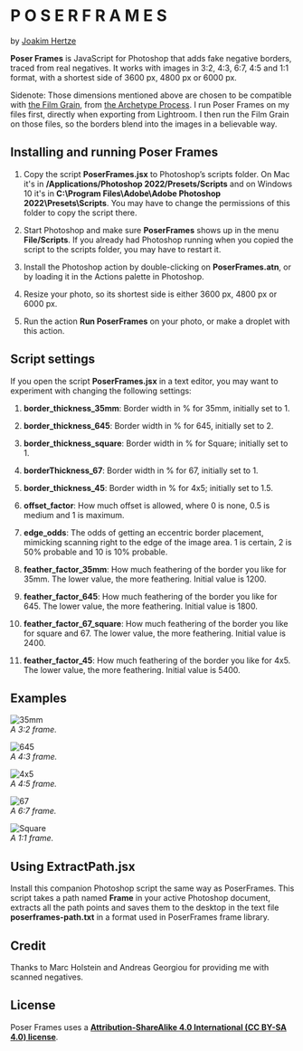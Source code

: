 P O S E R  F R A M E S
======================

by [Joakim Hertze](https://www.hertze.se)

**Poser Frames** is JavaScript for Photoshop that adds fake negative borders, traced from real negatives. It works with images in 3:2, 4:3, 6:7, 4:5 and 1:1 format, with a shortest side of 3600 px, 4800 px or 6000 px.

Sidenote: Those dimensions mentioned above are chosen to be compatible with [the Film Grain](https://thearchetypeprocess.com/collections/adobe-photoshop-actions/products/the-film-grain), from [the Archetype Process](https://thearchetypeprocess.com). I run Poser Frames on my files first, directly when exporting from Lightroom. I then run the Film Grain on those files, so the borders blend into the images in a believable way.


Installing and running Poser Frames
------------------------------------------------------------

1. Copy the script **PoserFrames.jsx** to Photoshop’s scripts folder. On Mac it's in **/Applications/Photoshop 2022/Presets/Scripts** and on Windows 10 it's in **C:\Program Files\Adobe\Adobe Photoshop 2022\Presets\Scripts**. You may have to change the permissions of this folder to copy the script there.

3. Start Photoshop and make sure **PoserFrames** shows up in the menu **File/Scripts**. If you already had Photoshop running when you copied the script to the scripts folder, you may have to restart it.

3. Install the Photoshop action by double-clicking on **PoserFrames.atn**, or by loading it in the Actions palette in Photoshop.

4. Resize your photo, so its shortest side is either 3600 px, 4800 px or 6000 px.

5. Run the action **Run PoserFrames** on your photo, or make a droplet with this action.


Script settings
---------------

If you open the script **PoserFrames.jsx** in a text editor, you may want to experiment with changing the following settings:

1. **border_thickness_35mm**: Border width in % for 35mm, initially set to 1.

2. **border_thickness_645**: Border width in % for 645, initially set to 2.

3. **border_thickness_square**: Border width in % for Square; initially set to 1.

4. **borderThickness_67**: Border width in % for 67, initially set to 1.

5. **border_thickness_45**: Border width in % for 4x5; initially set to 1.5.

6. **offset_factor**: How much offset is allowed, where 0 is none, 0.5 is medium and 1 is maximum.

7. **edge_odds**: The odds of getting an eccentric border placement, mimicking scanning right to the edge of the image area. 1 is certain, 2 is 50% probable and 10 is 10% probable.

8. **feather_factor_35mm**: How much feathering of the border you like for 35mm. The lower value, the more feathering. Initial value is 1200.

9. **feather_factor_645**: How much feathering of the border you like for 645. The lower value, the more feathering. Initial value is 1800.

10. **feather_factor_67_square**: How much feathering of the border you like for square and 67. The lower value, the more feathering. Initial value is 2400.

11. **feather_factor_45**: How much feathering of the border you like for 4x5. The lower value, the more feathering. Initial value is 5400. 


Examples
--------

![35mm](/examples/35mm.jpg) <br>
*A 3:2 frame.*

![645](/examples/645.jpg) <br>
*A 4:3 frame.*

![4x5](/examples/4x5.jpg) <br>
*A 4:5 frame.*

![67](/examples/67.jpg) <br>
*A 6:7 frame.*

![Square](/examples/square.jpg) <br>
*A 1:1 frame.*


Using ExtractPath.jsx
---------------------

Install this companion Photoshop script the same way as PoserFrames. This script takes a path named **Frame** in your active Photoshop document, extracts all the path points and saves them to the desktop in the text file **poserframes-path.txt** in a format used in PoserFrames frame library.



Credit
------

Thanks to Marc Holstein and Andreas Georgiou for providing me with scanned negatives.


License
-------

Poser Frames uses a [**Attribution-ShareAlike 4.0 International (CC BY-SA 4.0) license**](https://creativecommons.org/licenses/by-sa/4.0/).
